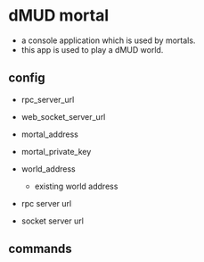 
# dMUD mortal

* a console application which is used by mortals.
* this app is used to play a dMUD world.

## config

* rpc_server_url
* web_socket_server_url

* mortal_address
* mortal_private_key
* world_address
  * existing world address 
* rpc server url
* socket server url

## commands

